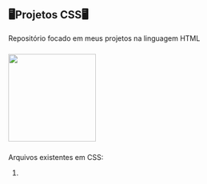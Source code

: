 ## 🖥️Projetos CSS🖥️

Repositório focado em meus projetos na linguagem HTML

###

<img align="center" height="175" src="https://meneguite.com/2017/10/01/golang-desbravando-uma-linguagem-de-programacao-parte-1/001.gif" />

###

Arquivos existentes em CSS:

1.

   
